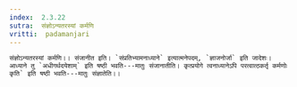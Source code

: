 ```yaml
---
index:  2.3.22
sutra:  संज्ञोऽन्यतरस्यां कर्मणि
vritti:  padamanjari
---
```


	संज्ञोऽन्यतरस्यां कर्मणि।। संजानीत इति। `संप्रतिभ्यामनाध्याने` इत्यात्मनेपदम्, `ज्ञाजनोर्जा` इति जादेशः। आध्याने तु `अधीगर्थदयेशाम्` इति षष्ठी भवति---मातुः संजानातीति। कृत्प्रयोगे त्वनाध्यानेऽपि परत्वात्ठकर्तृ कर्मणोः कृति` इति षष्ठी भवति---मातुः संज्ञातेति।।
